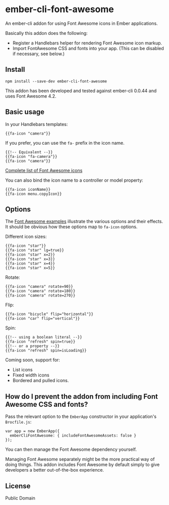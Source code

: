 # ember-cli-font-awesome

An ember-cli addon for using Font Awesome icons in Ember applications.

Basically this addon does the following:

* Register a Handlebars helper for rendering Font Awesome icon markup.
* Import FontAwesome CSS and fonts into your app. (This can be disabled if necessary, see below.)

## Install

```
npm install --save-dev ember-cli-font-awesome
```

This addon has been developed and tested against ember-cli 0.0.44 and uses Font Awesome 4.2.

## Basic usage

In your Handlebars templates:

```
{{fa-icon "camera"}}
```

If you prefer, you can use the `fa-` prefix in the icon name.

```
{{!-- Equivalent --}}
{{fa-icon "fa-camera"}}
{{fa-icon "camera"}}
```

[Complete list of Font Awesome icons](http://fortawesome.github.io/Font-Awesome/icons/)

You can also bind the icon name to a controller or model property:

```
{{fa-icon iconName}}
{{fa-icon menu.copyIcon}}
```

## Options

The [Font Awesome examples](http://fortawesome.github.io/Font-Awesome/examples/) illustrate the various options and their effects. It should be obvious how these options map to `fa-icon` options.

Different icon sizes:

```
{{fa-icon "star"}}
{{fa-icon "star" lg=true}}
{{fa-icon "star" x=2}}
{{fa-icon "star" x=3}}
{{fa-icon "star" x=4}}
{{fa-icon "star" x=5}}
```

Rotate:

```
{{fa-icon "camera" rotate=90}}
{{fa-icon "camera" rotate=180}}
{{fa-icon "camera" rotate=270}}
```

Flip:

```
{{fa-icon "bicycle" flip="horizontal"}}
{{fa-icon "car" flip="vertical"}}
```

Spin:

```
{{!-- using a boolean literal --}}
{{fa-icon "refresh" spin=true}}
{{!-- or a property --}}
{{fa-icon "refresh" spin=isLoading}}
```

Coming soon, support for:

* List icons
* Fixed width icons
* Bordered and pulled icons.

## How do I prevent the addon from including Font Awesome CSS and fonts?

Pass the relevant option to the `EmberApp` constructor in your application's `Brocfile.js`:

```
var app = new EmberApp({
  emberCliFontAwesome: { includeFontAwesomeAssets: false }
});
```

You can then manage the Font Awesome dependency yourself.

Managing Font Awesome separately might be the more practical way of doing things. This addon includes Font Awesome by default simply to give developers a better out-of-the-box experience.

## License

Public Domain
